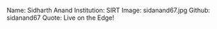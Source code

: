 Name: Sidharth Anand
Institution: SIRT
Image: sidanand67.jpg
Github: sidanand67
Quote: Live on the Edge!
